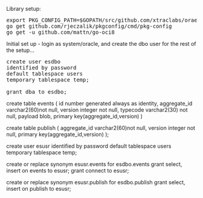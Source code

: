 Library setup:



<pre>
export PKG_CONFIG_PATH=$GOPATH/src/github.com/xtraclabs/oraeventstore/pkgconfig/
go get github.com/rjeczalik/pkgconfig/cmd/pkg-config
go get -u github.com/mattn/go-oci8
</pre>


Initial set up - login as system/oracle, and create the dbo user for the rest of the setup...

<pre>
create user esdbo
identified by password
default tablespace users
temporary tablespace temp;

grant dba to esdbo;
</pre>




create table events (
    id  number generated always as identity,
    aggregate_id varchar2(60)not null,
    version integer not null,
    typecode varchar2(30) not null,
    payload blob,
    primary key(aggregate_id,version)
)

create table publish (
    aggregate_id varchar2(60)not null,
    version integer not null,
    primary key(aggregate_id,version)
);

create user esusr
identified by password
default tablespace users
temporary tablespace temp;

create or replace synonym esusr.events for esdbo.events
grant select, insert on events to esusr;
grant connect to esusr;

create or replace synonym esusr.publish for esdbo.publish
grant select, insert on publish to esusr;